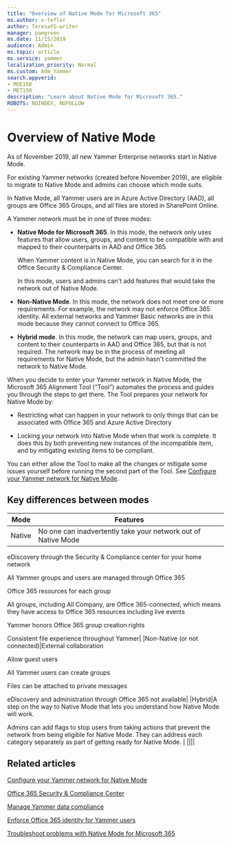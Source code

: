 ```yaml
---
title: "Overview of Native Mode for Microsoft 365"
ms.author: v-teflor
author: TeresaFG-writer
manager: pamgreen
ms.date: 11/15/2019
audience: Admin
ms.topic: article
ms.service: yammer
localization_priority: Normal
ms.custom: Adm_Yammer
search.appverid: 
- MOE150
- MET150
description: "Learn about Native Mode for Microsoft 365."
ROBOTS: NOINDEX, NOFOLLOW
---
```


# Overview of Native Mode

As of November 2019, all new Yammer Enterprise networks start in Native Mode.

For existing Yammer networks (created before November 2019), are eligible to migrate to Native Mode and admins can choose which mode suits.

In Native Mode, all Yammer users are in Azure Active Directory (AAD), all groups are Office 365 Groups, and all files are stored in SharePoint Online.

A Yammer network must be in one of three modes:

- **Native Mode for Microsoft 365**. In this mode, the network only uses features that allow users, groups, and content to be compatible with and mapped to their counterparts in AAD and Office 365.

  When Yammer content is in Native Mode, you can search for it in the Office Security & Compliance Center.
  
  In this mode, users and admins can't add features that would take the network out of Native Mode.

- **Non-Native Mode**. In this mode, the network does not meet one or more requirements. For example, the network may not enforce Office 365 identity. All external networks and Yammer Basic networks are in this mode because they cannot connect to Office 365.

- **Hybrid mode**. In this mode, the network can map users, groups, and content to their counterparts in AAD and Office 365, but that is not required. The network may be in the process of meeting all requirements for Native Mode, but the admin hasn't committed the network to Native Mode.

When you decide to enter your Yammer network in Native Mode, the Microsoft 365 Alignment Tool (“Tool”) automates the process and guides you through the steps to get there. The Tool prepares your network for Native Mode by:

- Restricting what can happen in your network to only things that can be associated with Office 365 and Azure Active Directory

- Locking your network into Native Mode when that work is complete. It does this by both preventing new instances of the incompatible item, and by mitigating existing items to be compliant.

 You can either allow the Tool to make all the changes or mitigate some issues yourself before running the second part of the Tool. See [Configure your Yammer network for Native Mode](native-mode.md).

## Key differences between modes

|Mode|Features|
|----|--------|
|Native|No one can inadvertently take your network out of Native Mode

eDiscovery through the Security & Compliance center for your home network

All Yammer groups and users are managed through Office 365

Office 365 resources for each group

All groups, including All Company, are Office 365-connected, which means they have access to Office 365 resources including live events

Yammer honors Office 365 group creation rights

Consistent file experience throughout Yammer|
|Non-Native (or not connected)|External collaboration

Allow guest users

All Yammer users can create groups

Files can be attached to private messages

eDiscovery and administration through Office 365 not available|
|Hybrid|A step on the way to Native Mode that lets you understand how Native Mode will work.

Admins can add flags to stop users from taking actions that prevent the network from being eligible for Native Mode. They can address each category separately as part of getting ready for Native Mode.
|
||||

## Related articles

[Configure your Yammer network for Native Mode](native-mode.md)

[Office 365 Security & Compliance Center](https://go.microsoft.com/fwlink/?linkid=2111321)

[Manage Yammer data compliance](../manage-security-and-compliance/manage-data-compliance.md)

[Enforce Office 365 identity for Yammer users](enforce-office-365-identity.md)

[Troubleshoot problems with Native Mode for Microsoft 365](../troubleshoot-problems/troubleshoot-native-mode.md)
